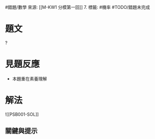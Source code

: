 #錯題/數學
來源: [[M-KW1 分模第一回]] 7.
標籤: #機率 #TODO/錯題未完成 

# 題文

?
# 見題反應
- 本題重在素養理解

# 解法
![[PSB001-SOL]]

## 關鍵與提示